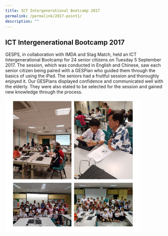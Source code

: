 ```yaml
---
title: ICT Intergenerational Bootcamp 2017
permalink: /permalink/2017-point1/
description: ""
---
```

## ICT Intergenerational Bootcamp 2017

GESPS, in collaboration with IMDA and Stag Match, held an ICT Intergenerational Bootcamp for 24 senior citizens on Tuesday 5 September 2017. The session, which was conducted in English and Chinese, saw each senior citizen being paired with a GESPian who guided them through the basics of using the iPad. The seniors had a fruitful session and thoroughly enjoyed it. Our GESPians displayed confidence and communicated well with the elderly. They were also elated to be selected for the session and gained new knowledge through the process.

<img src="/images/photo1669047952.jpeg" style="width:85%">